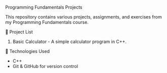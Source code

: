 Programming Fundamentals Projects

This repository contains various projects, assignments, and exercises from my Programming Fundamentals course.

📂 Project List
1. Basic Calculator - A simple calculator program in C++.

🔧 Technologies Used
- C++
- Git & GitHub for version control
